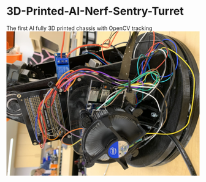 # 3D-Printed-AI-Nerf-Sentry-Turret
The first AI fully 3D printed chassis with OpenCV tracking
![Image description](https://github.com/KevyVo/3D-Printed-AI-Nerf-Sentry-Turret/blob/master/Nerf/nerf%20turret/IMG_1788.jpg)
